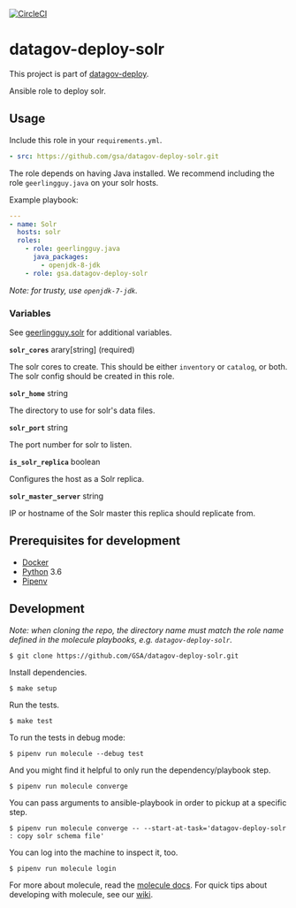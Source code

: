 [![CircleCI](https://circleci.com/gh/GSA/datagov-deploy-solr.svg?style=svg)](https://circleci.com/gh/GSA/datagov-deploy-solr)

# datagov-deploy-solr

This project is part of [datagov-deploy](https://github.com/GSA/datagov-deploy).

Ansible role to deploy solr.


## Usage

Include this role in your `requirements.yml`.

```yaml
- src: https://github.com/gsa/datagov-deploy-solr.git
```

The role depends on having Java installed. We recommend including the role
`geerlingguy.java` on your solr hosts.

Example playbook:

```yaml
---
- name: Solr
  hosts: solr
  roles:
    - role: geerlingguy.java
      java_packages:
        - openjdk-8-jdk
    - role: gsa.datagov-deploy-solr
```

_Note: for trusty, use `openjdk-7-jdk`._


### Variables

See [geerlingguy.solr](https://github.com/geerlingguy/ansible-role-solr/blob/4.3.0/README.md) for
additional variables.

**`solr_cores`** arary[string] (required)

The solr cores to create. This should be either `inventory` or `catalog`, or
both. The solr config should be created in this role.

**`solr_home`** string

The directory to use for solr's data files.

**`solr_port`** string

The port number for solr to listen.

**`is_solr_replica`** boolean

Configures the host as a Solr replica.

**`solr_master_server`** string

IP or hostname of the Solr master this replica should replicate from.


## Prerequisites for development

- [Docker](https://www.docker.com/)
- [Python](https://www.python.org/) 3.6
- [Pipenv](https://pipenv.readthedocs.io/en/latest/)


## Development

_Note: when cloning the repo, the directory name must match the role name
defined in the molecule playbooks, e.g. `datagov-deploy-solr`._

    $ git clone https://github.com/GSA/datagov-deploy-solr.git

Install dependencies.

    $ make setup

Run the tests.

    $ make test

To run the tests in debug mode:

    $ pipenv run molecule --debug test

And you might find it helpful to only run the dependency/playbook step.

    $ pipenv run molecule converge

You can pass arguments to ansible-playbook in order to pickup at a specific
step.

    $ pipenv run molecule converge -- --start-at-task='datagov-deploy-solr : copy solr schema file'

You can log into the machine to inspect it, too.

    $ pipenv run molecule login

For more about molecule, read the [molecule
docs](https://molecule.readthedocs.io/en/latest/index.html). For quick tips about
developing with molecule, see our
[wiki](https://github.com/GSA/datagov-deploy/wiki/Developing-Ansible-roles-with-Molecule).
